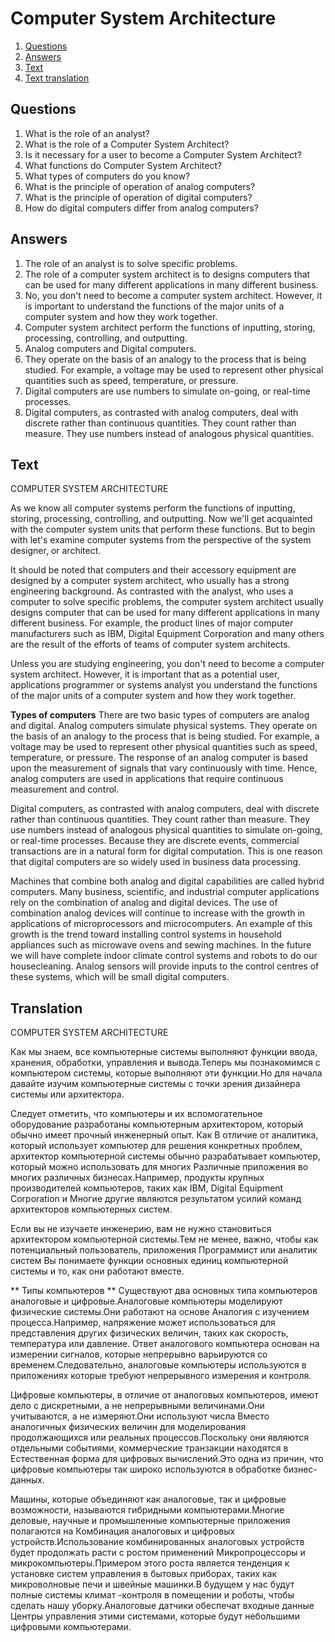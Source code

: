 # Computer System Architecture

1. [Questions](#Questions)
2. [Answers](#Answers)
3. [Text](#Text)
4. [Text translation](#Translation)

## Questions

1. What is the role of an analyst?
2. What is the role of a Computer System Architect?
3. Is it necessary for a user to become a Computer System Architect?
4. What functions do Computer System Architect?
5. What types of computers do you know?
6. What is the principle of operation of analog computers?
7. What is the principle of operation of digital computers?
8. How do digital computers differ from analog computers?

## Answers

1. The role of an analyst is to solve specific problems.
2. The role of a computer system architect is to designs computers that can be used for many different applications in many different business.
3. No, you don't need to become a computer system architect. However, it is important to understand the functions of the major units of a computer system and
   how they work together.
4. Computer system architect perform the functions of inputting, storing, processing, controlling, and outputting.
5. Analog computers and Digital computers.
6. They operate on the basis of an analogy to the process that is being studied. For example, a voltage may be used to represent other physical quantities such
   as speed, temperature, or pressure.
7. Digital computers are use numbers to simulate on-going, or real-time processes.
8. Digital computers, as contrasted with analog computers, deal with discrete rather than continuous quantities. They count rather than measure. They use
   numbers instead of analogous physical quantities.

## Text

COMPUTER SYSTEM ARCHITECTURE

As we know all computer systems perform the functions of inputting, storing, processing, controlling, and outputting. Now we'll get acquainted with the computer
system units that perform these functions. But to begin with let's examine computer systems from the perspective of the system designer, or architect.

It should be noted that computers and their accessory equipment are designed by a computer system architect, who usually has a strong engineering background. As
contrasted with the analyst, who uses a computer to solve specific problems, the computer system architect usually designs computer that can be used for many
different applications in many different business. For example, the product lines of major computer manufacturers such as IBM, Digital Equipment Corporation and
many others are the result of the efforts of teams of computer system architects.

Unless you are studying engineering, you don't need to become a computer system architect. However, it is important that as a potential user, applications
programmer or systems analyst you understand the functions of the major units of a computer system and how they work together.

**Types of computers** There are two basic types of computers are analog and digital. Analog computers simulate physical systems. They operate on the basis of
an analogy to the process that is being studied. For example, a voltage may be used to represent other physical quantities such as speed, temperature, or
pressure. The response of an analog computer is based upon the measurement of signals that vary continuously with time. Hence, analog computers are used in
applications that require continuous measurement and control.

Digital computers, as contrasted with analog computers, deal with discrete rather than continuous quantities. They count rather than measure. They use numbers
instead of analogous physical quantities to simulate on-going, or real-time processes. Because they are discrete events, commercial transactions are in a
natural form for digital computation. This is one reason that digital computers are so widely used in business data processing.

Machines that combine both analog and digital capabilities are called hybrid computers. Many business, scientific, and industrial computer applications rely on
the combination of analog and digital devices. The use of combination analog devices will continue to increase with the growth in applications of
microprocessors and microcomputers. An example of this growth is the trend toward installing control systems in household appliances such as microwave ovens and
sewing machines. In the future we will have complete indoor climate control systems and robots to do our housecleaning. Analog sensors will provide inputs to
the control centres of these systems, which will be small digital computers.

## Translation

COMPUTER SYSTEM ARCHITECTURE

Как мы знаем, все компьютерные системы выполняют функции ввода, хранения, обработки, управления и вывода.Теперь мы познакомимся с компьютером системы, которые
выполняют эти функции.Но для начала давайте изучим компьютерные системы с точки зрения дизайнера системы или архитектора.

Следует отметить, что компьютеры и их вспомогательное оборудование разработаны компьютерным архитектором, который обычно имеет прочный инженерный опыт. Как В
отличие от аналитика, который использует компьютер для решения конкретных проблем, архитектор компьютерной системы обычно разрабатывает компьютер, который можно
использовать для многих Различные приложения во многих различных бизнесах.Например, продукты крупных производителей компьютеров, таких как IBM, Digital
Equipment Corporation и Многие другие являются результатом усилий команд архитекторов компьютерных систем.

Если вы не изучаете инженерию, вам не нужно становиться архитектором компьютерной системы.Тем не менее, важно, чтобы как потенциальный пользователь, приложения
Программист или аналитик систем Вы понимаете функции основных единиц компьютерной системы и то, как они работают вместе.

** Типы компьютеров ** Существуют два основных типа компьютеров аналоговые и цифровые.Аналоговые компьютеры моделируют физические системы.Они работают на основе
Аналогия с изучением процесса.Например, напряжение может использоваться для представления других физических величин, таких как скорость, температура или
давление. Ответ аналогового компьютера основан на измерении сигналов, которые непрерывно варьируются со временем.Следовательно, аналоговые компьютеры
используются в приложениях которые требуют непрерывного измерения и контроля.

Цифровые компьютеры, в отличие от аналоговых компьютеров, имеют дело с дискретными, а не непрерывными величинами.Они учитываются, а не измеряют.Они используют
числа Вместо аналогичных физических величин для моделирования продолжающихся или реальных процессов.Поскольку они являются отдельными событиями, коммерческие
транзакции находятся в Естественная форма для цифровых вычислений.Это одна из причин, что цифровые компьютеры так широко используются в обработке бизнес-данных.

Машины, которые объединяют как аналоговые, так и цифровые возможности, называются гибридными компьютерами.Многие деловые, научные и промышленные компьютерные
приложения полагаются на Комбинация аналоговых и цифровых устройств.Использование комбинированных аналоговых устройств будет продолжать расти с ростом
применений Микропроцессоры и микрокомпьютеры.Примером этого роста является тенденция к установке систем управления в бытовых приборах, таких как микроволновые
печи и швейные машинки.В будущем у нас будут полные системы климат -контроля в помещении и роботы, чтобы сделать нашу уборку.Аналоговые датчики обеспечат
входные данные Центры управления этими системами, которые будут небольшими цифровыми компьютерами.
